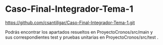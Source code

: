# Caso-Final-Integrador-Tema-1

https://github.com/csantillgar/Caso-Final-Integrador-Tema-1.git

Podrás encontrar los apartados resueltos en ProyectoCronos/src/main y sus correspondientes test y pruebas unitarias en ProyectoCronos/src/test .
